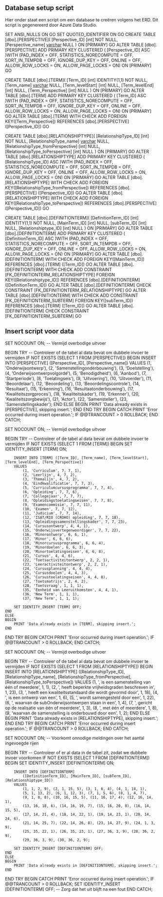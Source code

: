 ## Database setup script

Hier onder staat een script om een database te creëren volgens het ERD. Dit script is gegenereerd door Azure Data Studio.

SET ANSI_NULLS ON
GO
SET QUOTED_IDENTIFIER ON
GO
CREATE TABLE [dbo].[PERSPECTIVE](
[Perspective_ID] [int] NOT NULL,
[Perspective_name] [varchar](255) NULL
) ON [PRIMARY]
GO
ALTER TABLE [dbo].[PERSPECTIVE] ADD PRIMARY KEY CLUSTERED
(
[Perspective_ID] ASC
)WITH (PAD_INDEX = OFF, STATISTICS_NORECOMPUTE = OFF, SORT_IN_TEMPDB = OFF, IGNORE_DUP_KEY = OFF, ONLINE = OFF, ALLOW_ROW_LOCKS = ON, ALLOW_PAGE_LOCKS = ON) ON [PRIMARY]
GO

CREATE TABLE [dbo].[TERM](
[Term_ID] [int] IDENTITY(1,1) NOT NULL,
[Term_name] [varchar](255) NULL,
[Term_levelStart] [int] NULL,
[Term_levelEnd] [int] NULL,
[Term_Perspective] [int] NULL
) ON [PRIMARY]
GO
ALTER TABLE [dbo].[TERM] ADD PRIMARY KEY CLUSTERED
(
[Term_ID] ASC
)WITH (PAD_INDEX = OFF, STATISTICS_NORECOMPUTE = OFF, SORT_IN_TEMPDB = OFF, IGNORE_DUP_KEY = OFF, ONLINE = OFF, ALLOW_ROW_LOCKS = ON, ALLOW_PAGE_LOCKS = ON) ON [PRIMARY]
GO
ALTER TABLE [dbo].[TERM] WITH CHECK ADD FOREIGN KEY([Term_Perspective])
REFERENCES [dbo].[PERSPECTIVE] ([Perspective_ID])
GO

CREATE TABLE [dbo].[RELATIONSHIPTYPE](
[RelationshipType_ID] [int] NOT NULL,
[RelationshipType_name] [varchar](255) NULL,
[RelationshipType_fromPerspective] [int] NULL,
[RelationshipType_toPerspective] [int] NULL
) ON [PRIMARY]
GO
ALTER TABLE [dbo].[RELATIONSHIPTYPE] ADD PRIMARY KEY CLUSTERED
(
[RelationshipType_ID] ASC
)WITH (PAD_INDEX = OFF, STATISTICS_NORECOMPUTE = OFF, SORT_IN_TEMPDB = OFF, IGNORE_DUP_KEY = OFF, ONLINE = OFF, ALLOW_ROW_LOCKS = ON, ALLOW_PAGE_LOCKS = ON) ON [PRIMARY]
GO
ALTER TABLE [dbo].[RELATIONSHIPTYPE] WITH CHECK ADD FOREIGN KEY([RelationshipType_fromPerspective])
REFERENCES [dbo].[PERSPECTIVE] ([Perspective_ID])
GO
ALTER TABLE [dbo].[RELATIONSHIPTYPE] WITH CHECK ADD FOREIGN KEY([RelationshipType_toPerspective])
REFERENCES [dbo].[PERSPECTIVE] ([Perspective_ID])
GO

CREATE TABLE [dbo].[DEFINITIONTERM](
[DefinitionTerm_ID] [int] IDENTITY(1,1) NOT NULL,
[MainTerm_ID] [int] NULL,
[subTerm_ID] [int] NULL,
[Relationshiptype_ID] [int] NULL
) ON [PRIMARY]
GO
ALTER TABLE [dbo].[DEFINITIONTERM] ADD PRIMARY KEY CLUSTERED
(
[DefinitionTerm_ID] ASC
)WITH (PAD_INDEX = OFF, STATISTICS_NORECOMPUTE = OFF, SORT_IN_TEMPDB = OFF, IGNORE_DUP_KEY = OFF, ONLINE = OFF, ALLOW_ROW_LOCKS = ON, ALLOW_PAGE_LOCKS = ON) ON [PRIMARY]
GO
ALTER TABLE [dbo].[DEFINITIONTERM] WITH CHECK ADD FOREIGN KEY([MainTerm_ID])
REFERENCES [dbo].[TERM] ([Term_ID])
GO
ALTER TABLE [dbo].[DEFINITIONTERM] WITH CHECK ADD CONSTRAINT [FK_DEFINITIONTERM_RELATIONSHIPTYPE] FOREIGN KEY([Relationshiptype_ID])
REFERENCES [dbo].[DEFINITIONTERM] ([DefinitionTerm_ID])
GO
ALTER TABLE [dbo].[DEFINITIONTERM] CHECK CONSTRAINT [FK_DEFINITIONTERM_RELATIONSHIPTYPE]
GO
ALTER TABLE [dbo].[DEFINITIONTERM] WITH CHECK ADD CONSTRAINT [FK_DEFINITIONTERM_SUBTERM] FOREIGN KEY([subTerm_ID])
REFERENCES [dbo].[TERM] ([Term_ID])
GO
ALTER TABLE [dbo].[DEFINITIONTERM] CHECK CONSTRAINT [FK_DEFINITIONTERM_SUBTERM]
GO

## Insert script voor data

SET NOCOUNT ON; -- Vermijd overbodige uitvoer

BEGIN TRY
-- Controleer of de tabel al data bevat om dubbele invoer te vermijden
IF NOT EXISTS (SELECT 1 FROM [PERSPECTIVE])
BEGIN
INSERT INTO [PERSPECTIVE] ([Perspective_ID], [Perspective_name])
VALUES
(1, 'Onderwijsontwerp'),
(2, 'Samenstellingonderbouwing'),
(3, 'Doelstelling'),
(4, 'Onderwijsontwerpvolgorde'),
(5, 'Benodigdheid'),
(6, 'Aanbod'),
(7, 'Startperiode'),
(8, 'Toelatingseis'),
(9, 'Uitvoering'),
(10, 'Uitvoerder'),
(11, 'Beoordelaar'),
(12, 'Beoordeling'),
(13, 'Beoordelingscontrole'),
(14, 'Resultaat'),
(15, 'Erkenning'),
(16, 'Resultaatonderbouwing'),
(17, 'Kwaliteitszorgproces'),
(18, 'Kwaliteitskader'),
(19, 'Erkenner'),
(20, 'Kwaliteitszorgbewijs'),
(21, 'Actor'),
(22, 'Samensteller'),
(23, 'Samenstellingskader');
END
ELSE
BEGIN
PRINT 'Data already exists in [PERSPECTIVE], skipping insert.';
END
END TRY
BEGIN CATCH
PRINT 'Error occurred during insert operation.';
IF @@TRANCOUNT > 0 ROLLBACK;
END CATCH;

SET NOCOUNT ON; -- Vermijd overbodige uitvoer

BEGIN TRY
-- Controleer of de tabel al data bevat om dubbele invoer te vermijden
IF NOT EXISTS (SELECT 1 FROM [TERM])
BEGIN
SET IDENTITY_INSERT [TERM] ON;

        INSERT INTO [TERM] ([Term_ID], [Term_name], [Term_levelStart], [Term_levelEnd], [Term_Perspective])
        VALUES
            (1, 'Curriculum', 7, 7, 1),
            (2, 'Leerlijn', 4, 7, 2),
            (3, 'Themalijn', 4, 7, 2),
            (4, 'Eindkwalificatie', 7, 7, 3),
            (5, 'Curriculumcursusprogramma', 7, 7, 4),
            (6, 'Opleiding', 7, 7, 6),
            (7, 'Collegejaar', 7, 7, 7),
            (8, 'Opleidingstoelatingseisen', 7, 7, 8),
            (9, 'Examencommisie', 7, 7, 11),
            (10, 'Examen', 7, 7, 12),
            (11, 'Judicium', 7, 7, 14),
            (12, 'ISAT/RIO (CROHO) opleiding', 7, 7, 18),
            (13, 'Opleidingssamenstellingskader', 7, 7, 23),
            (14, 'Cursusontwerp', 4, 4, 1),
            (15, 'Onderwijsvertegenwoordiger', 7, 7, 22),
            (16, 'Minorontwerp', 6, 6, 1),
            (17, 'Minor', 6, 6, 6),
            (18, 'Minorcursusprogramma', 6, 6, 4),
            (19, 'Minordoelen', 6, 6, 3),
            (20, 'Minortoelatingseisen', 6, 6, 8),
            (21, 'Cursus', 4, 4, 6),
            (22, 'Toetsactiviteitontwerp', 2, 2, 1),
            (23, 'Leeractiviteitontwerp', 2, 2, 1),
            (24, 'Cursusplanning', 4, 4, 4),
            (25, 'Cursusdoelen', 4, 4, 3),
            (26, 'Cursustoelatingseisen', 4, 4, 8),
            (27, 'Toetsmatrijs', 2, 4, 2),
            (28, 'Toetsvraag', 1, 1, 1),
            (35, 'Eenheid van Leeruitkomsten', 4, 4, 1),
            (36, 'New Term', 1, 1, 1),
            (37, 'New Term', 1, 1, 1);

        SET IDENTITY_INSERT [TERM] OFF;
    END
    ELSE
    BEGIN
        PRINT 'Data already exists in [TERM], skipping insert.';
    END

END TRY
BEGIN CATCH
PRINT 'Error occurred during insert operation.';
IF @@TRANCOUNT > 0 ROLLBACK;
END CATCH;

SET NOCOUNT ON; -- Vermijd overbodige uitvoer

BEGIN TRY
-- Controleer of de tabel al data bevat om dubbele invoer te vermijden
IF NOT EXISTS (SELECT 1 FROM [RELATIONSHIPTYPE])
BEGIN
INSERT INTO [RELATIONSHIPTYPE]
([RelationshipType_ID], [RelationshipType_name], [RelationshipType_fromPerspective], [RelationshipType_toPerspective])
VALUES
(1, ', is een samenstelling van één of meerdere', 1, 1),
(2, ', heeft beperkte vrijheidsgraden beschreven in', 1, 23),
(3, ', heeft een kwaliteitsstandaard die wordt gevormd door', 1, 18),
(4, ', is een ontwerp van een', 1, 6),
(5, ', wordt samengesteld door een', 1, 22),
(6, ', waarvan de subOnderwijsontwerpen staan in een', 1, 4),
(7, ', gericht op de realisatie van één of meerdere', 1, 3),
(8, ', met één of meerdere', 1, 8),
(9, 'waarvan de samenstelling is onderbouwd door een', 1, 2);
END
ELSE
BEGIN
PRINT 'Data already exists in [RELATIONSHIPTYPE], skipping insert.';
END
END TRY
BEGIN CATCH
PRINT 'Error occurred during insert operation.';
IF @@TRANCOUNT > 0 ROLLBACK;
END CATCH;

SET NOCOUNT ON; -- Voorkomt onnodige meldingen over het aantal ingevoegde rijen

BEGIN TRY
-- Controleer of er al data in de tabel zit, zodat we dubbele invoer voorkomen
IF NOT EXISTS (SELECT 1 FROM [DEFINITIONTERM])
BEGIN
SET IDENTITY_INSERT [DEFINITIONTERM] ON;

        INSERT INTO [DEFINITIONTERM]
            ([DefinitionTerm_ID], [MainTerm_ID], [subTerm_ID], [Relationshiptype_ID])
        VALUES
            (1, 1, 2, 9), (2, 1, 15, 5), (3, 1, 6, 4), (4, 1, 14, 1),
            (5, 1, 13, 2), (6, 1, 12, 3), (7, 1, 5, 6), (8, 1, 4, 7),
            (9, 1, 8, 8), (10, 16, 15, 5), (11, 16, 17, 4), (12, 16, 14, 1),
            (13, 16, 18, 6), (14, 16, 19, 7), (15, 16, 20, 8), (16, 14, 15, 5),
            (17, 14, 21, 4), (18, 14, 22, 1), (19, 14, 23, 1), (20, 14, 24, 6),
            (21, 14, 25, 7), (22, 14, 26, 8), (23, 14, 27, 9), (24, 1, 3, 9),
            (25, 35, 22, 1), (26, 35, 23, 1), (27, 36, 3, 9), (28, 36, 2, 9),
            (29, 36, 3, 9), (30, 36, 2, 9);

        SET IDENTITY_INSERT [DEFINITIONTERM] OFF;
    END
    ELSE
    BEGIN
        PRINT 'Data already exists in [DEFINITIONTERM], skipping insert.';
    END

END TRY
BEGIN CATCH
PRINT 'Error occurred during insert operation.';
IF @@TRANCOUNT > 0 ROLLBACK;
SET IDENTITY_INSERT [DEFINITIONTERM] OFF; -- Zorg dat het uit blijft na een fout
END CATCH;
